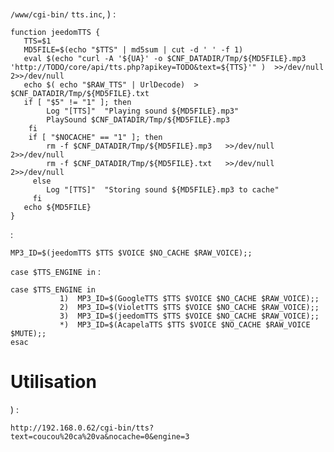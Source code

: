 # 

# 



# 

 ``/www/cgi-bin/``  ``tts.inc``, ) :

````
function jeedomTTS {
   TTS=$1
   MD5FILE=$(echo "$TTS" | md5sum | cut -d ' ' -f 1)
   eval $(echo "curl -A '${UA}' -o $CNF_DATADIR/Tmp/${MD5FILE}.mp3 'http://TODO/core/api/tts.php?apikey=TODO&text=${TTS}'" )  >>/dev/null 2>>/dev/null
   echo $( echo "$RAW_TTS" | UrlDecode)  > $CNF_DATADIR/Tmp/${MD5FILE}.txt
   if [ "$5" != "1" ]; then
        Log "[TTS]"  "Playing sound ${MD5FILE}.mp3"
        PlaySound $CNF_DATADIR/Tmp/${MD5FILE}.mp3
    fi
    if [ "$NOCACHE" == "1" ]; then
        rm -f $CNF_DATADIR/Tmp/${MD5FILE}.mp3   >>/dev/null 2>>/dev/null
        rm -f $CNF_DATADIR/Tmp/${MD5FILE}.txt   >>/dev/null 2>>/dev/null
     else
        Log "[TTS]"  "Storing sound ${MD5FILE}.mp3 to cache"
     fi
   echo ${MD5FILE}
}
````

 :

``MP3_ID=$(jeedomTTS $TTS $VOICE $NO_CACHE $RAW_VOICE);;``

 ``case $TTS_ENGINE in``  :

````
case $TTS_ENGINE in
           1)  MP3_ID=$(GoogleTTS $TTS $VOICE $NO_CACHE $RAW_VOICE);;
           2)  MP3_ID=$(VioletTTS $TTS $VOICE $NO_CACHE $RAW_VOICE);;
           3)  MP3_ID=$(jeedomTTS $TTS $VOICE $NO_CACHE $RAW_VOICE);;
           *)  MP3_ID=$(AcapelaTTS $TTS $VOICE $NO_CACHE $RAW_VOICE $MUTE);;
esac
````

# Utilisation

) :

``http://192.168.0.62/cgi-bin/tts?text=coucou%20ca%20va&nocache=0&engine=3``

